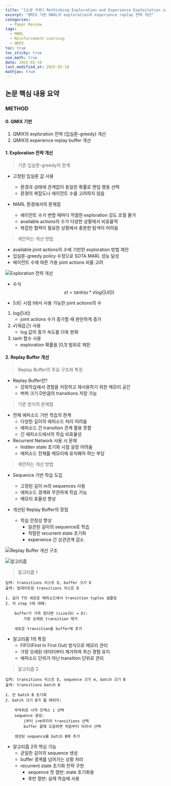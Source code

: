 ```yaml
---
title: "[논문 리뷰] Rethinking Exploration and Experience Exploitation in Value-Based MARL"
excerpt: "QMIX 기반 MARL의 exploration과 experience replay 전략 개선"
categories:
  - Paper Review
tags:
  - MARL
  - Reinforcement Learning
  - QMIX
toc: true
toc_sticky: true
use_math: true
date: 2025-02-18
last_modified_at: 2025-02-18
mathjax: true
---
```


## 논문 핵심 내용 요약

### METHOD
#### 0. QMIX 기반
1. QMIX의 exploration 전략 (입실론-greedy) 개선
2. QMIX의 experience replay buffer 개선

#### 1. Exploration 전략 개선

> 기존 입실론-greedy의 한계

* 고정된 입실론 값 사용
  - 환경과 상태에 관계없이 동일한 확률로 랜덤 행동 선택
  - 환경의 복잡도나 에이전트 수를 고려하지 않음

* MARL 환경에서의 문제점
  - 에이전트 수가 변할 때마다 적절한 exploration 강도 조절 불가
  - available actions의 수가 다양한 상황에서 비효율적
  - 복잡한 협력이 필요한 상황에서 충분한 탐색이 어려움

> 제안하는 개선 방법 

* available joint actions의 수에 기반한 exploration 방법 제안
* 입실론-greedy policy 수정으로 SOTA MARL 성능 달성
* 에이전트 수에 따른 가용 joint actions 비율 고려

![Exploration 전략 개선](https://johayoung227.github.io/assets/images/2025-02-18-paper-review/image2.png)

* 수식 
$$εt = tanh(α * √log(|Ut|))$$

- |Ut|: 시점 t에서 사용 가능한 joint actions의 수

1. log(|Ut|)
    - joint actions 수가 증가할 때 완만하게 증가
2. √(제곱근) 사용
    - log 값의 증가 속도를 더욱 완화
3. tanh 함수 사용
    - exploration 확률을 [0,1] 범위로 제한

#### 2. Replay Buffer 개선

> Replay Buffer의 주요 구조와 특징

* Replay Buffer란?
    - 강화학습에서 경험을 저장하고 재사용하기 위한 메모리 공간
    - 버퍼 크기 D만큼의 transitions 저장 가능

> 기존 방식의 문제점

* 전체 에피소드 기반 학습의 한계
    - 다양한 길이의 에피소드 처리 어려움
    - 에피소드 간 transition 관계 활용 못함
    - 긴 에피소드에서의 학습 비효율성
* Recurrent Network 사용 시 문제
    - hidden state 초기화 시점 설정 어려움
    - 에피소드 전체를 메모리에 유지해야 하는 부담

> 제안하는 개선 방법

* Sequence 기반 학습 도입
    - 고정된 길이 m의 sequences 사용
    - 에피소드 경계와 무관하게 학습 가능
    - 메모리 효율성 향상

* 개선된 Replay Buffer의 장점
    * 학습 안정성 향상
        - 일관된 길이의 sequence로 학습
        - 적절한 recurrent state 초기화
        - experience 간 상관관계 감소

![Replay Buffer 개선 구조](https://johayoung227.github.io/assets/images/2025-02-18-paper-review/image1.png)

![알고리즘](https://johayoung227.github.io/assets/images/2025-02-18-paper-review/image3.png)

> 알고리즘 1

```pseudo 
입력: transitions 리스트 D, buffer 크기 D
출력: 업데이트된 transitions 리스트 D

1. 길이 T의 새로운 에피소드에서 transition tuples 샘플링
2. 각 step t에 대해:

    buffer가 가득 찼다면 (size(D) = D):
        가장 오래된 transition 제거

    새로운 transition을 buffer에 추가
```

* 알고리즘 1의 특징
  - FIFO(First In First Out) 방식으로 메모리 관리
  - 가장 오래된 데이터부터 제거하여 최신 경험 유지
  - 에피소드 단위가 아닌 transition 단위로 관리 

> 알고리즘 2

```pseudo
입력: transitions 리스트 D, sequence 크기 m, batch 크기 B
출력: transitions batch B

1. 빈 batch B 초기화
2. batch 크기 B가 될 때까지:

    무작위로 시작 인덱스 i 선택
    sequence 생성:
        i부터 i+m까지의 transitions 선택
        buffer 끝에 도달하면 처음부터 이어서 선택

    생성된 sequence를 batch B에 추가
```

* 알고리즘 2의 핵심 기능
  - 균일한 길이의 sequence 생성
  - buffer 경계를 넘어가는 상황 처리
  - recurrent state 초기화 전략 구현
    * sequence 첫 절반: state 초기화용
    * 후반 절반: 실제 학습에 사용
